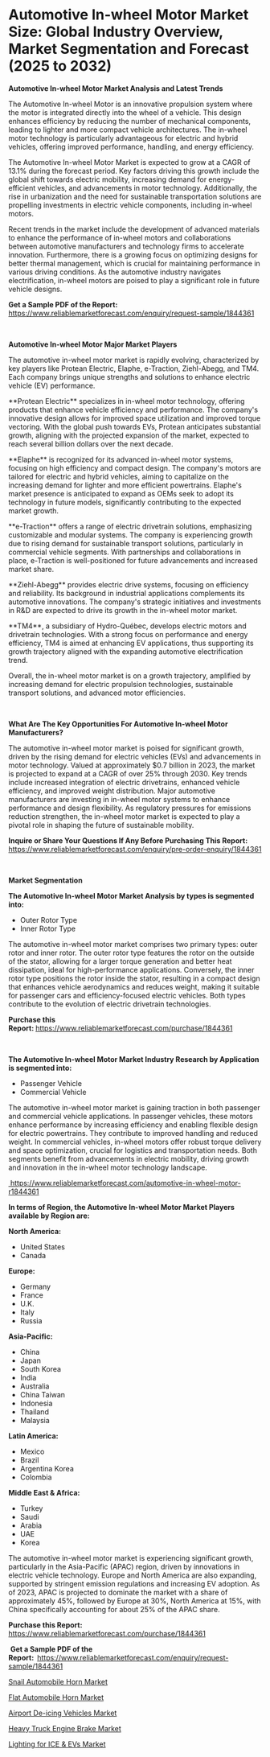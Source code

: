 <p><h1>Automotive In-wheel Motor Market Size: Global Industry Overview, Market Segmentation and Forecast (2025 to 2032)</h1></p><p><strong>Automotive In-wheel Motor Market Analysis and Latest Trends</strong></p>
<p><p>The Automotive In-wheel Motor is an innovative propulsion system where the motor is integrated directly into the wheel of a vehicle. This design enhances efficiency by reducing the number of mechanical components, leading to lighter and more compact vehicle architectures. The in-wheel motor technology is particularly advantageous for electric and hybrid vehicles, offering improved performance, handling, and energy efficiency.</p><p>The Automotive In-wheel Motor Market is expected to grow at a CAGR of 13.1% during the forecast period. Key factors driving this growth include the global shift towards electric mobility, increasing demand for energy-efficient vehicles, and advancements in motor technology. Additionally, the rise in urbanization and the need for sustainable transportation solutions are propelling investments in electric vehicle components, including in-wheel motors.</p><p>Recent trends in the market include the development of advanced materials to enhance the performance of in-wheel motors and collaborations between automotive manufacturers and technology firms to accelerate innovation. Furthermore, there is a growing focus on optimizing designs for better thermal management, which is crucial for maintaining performance in various driving conditions. As the automotive industry navigates electrification, in-wheel motors are poised to play a significant role in future vehicle designs.</p></p>
<p><strong>Get a Sample PDF of the Report:&nbsp;</strong> <a href="https://www.reliablemarketforecast.com/enquiry/request-sample/1844361?utm_campaign=1842&utm_medium=2&utm_source=Github&utm_content=ia&utm_term=31032025&utm_id=automotive-in-wheel-motor">https://www.reliablemarketforecast.com/enquiry/request-sample/1844361</a></p>
<p>&nbsp;</p>
<p><strong>Automotive In-wheel Motor Major Market Players</strong></p>
<p><p>The automotive in-wheel motor market is rapidly evolving, characterized by key players like Protean Electric, Elaphe, e-Traction, Ziehl-Abegg, and TM4. Each company brings unique strengths and solutions to enhance electric vehicle (EV) performance.</p><p>**Protean Electric** specializes in in-wheel motor technology, offering products that enhance vehicle efficiency and performance. The company's innovative design allows for improved space utilization and improved torque vectoring. With the global push towards EVs, Protean anticipates substantial growth, aligning with the projected expansion of the market, expected to reach several billion dollars over the next decade.</p><p>**Elaphe** is recognized for its advanced in-wheel motor systems, focusing on high efficiency and compact design. The company's motors are tailored for electric and hybrid vehicles, aiming to capitalize on the increasing demand for lighter and more efficient powertrains. Elaphe's market presence is anticipated to expand as OEMs seek to adopt its technology in future models, significantly contributing to the expected market growth.</p><p>**e-Traction** offers a range of electric drivetrain solutions, emphasizing customizable and modular systems. The company is experiencing growth due to rising demand for sustainable transport solutions, particularly in commercial vehicle segments. With partnerships and collaborations in place, e-Traction is well-positioned for future advancements and increased market share.</p><p>**Ziehl-Abegg** provides electric drive systems, focusing on efficiency and reliability. Its background in industrial applications complements its automotive innovations. The company's strategic initiatives and investments in R&D are expected to drive its growth in the in-wheel motor market.</p><p>**TM4**, a subsidiary of Hydro-Québec, develops electric motors and drivetrain technologies. With a strong focus on performance and energy efficiency, TM4 is aimed at enhancing EV applications, thus supporting its growth trajectory aligned with the expanding automotive electrification trend.</p><p>Overall, the in-wheel motor market is on a growth trajectory, amplified by increasing demand for electric propulsion technologies, sustainable transport solutions, and advanced motor efficiencies.</p></p>
<p>&nbsp;</p>
<p><strong>What Are The Key Opportunities For Automotive In-wheel Motor Manufacturers?</strong></p>
<p><p>The automotive in-wheel motor market is poised for significant growth, driven by the rising demand for electric vehicles (EVs) and advancements in motor technology. Valued at approximately $0.7 billion in 2023, the market is projected to expand at a CAGR of over 25% through 2030. Key trends include increased integration of electric drivetrains, enhanced vehicle efficiency, and improved weight distribution. Major automotive manufacturers are investing in in-wheel motor systems to enhance performance and design flexibility. As regulatory pressures for emissions reduction strengthen, the in-wheel motor market is expected to play a pivotal role in shaping the future of sustainable mobility.</p></p>
<p><strong>Inquire or Share Your Questions If Any Before Purchasing This Report:</strong> <a href="https://www.reliablemarketforecast.com/enquiry/pre-order-enquiry/1844361?utm_campaign=1842&utm_medium=2&utm_source=Github&utm_content=ia&utm_term=31032025&utm_id=automotive-in-wheel-motor">https://www.reliablemarketforecast.com/enquiry/pre-order-enquiry/1844361</a></p>
<p>&nbsp;</p>
<p><strong>Market Segmentation</strong></p>
<p><strong>The Automotive In-wheel Motor Market Analysis by types is segmented into:</strong></p>
<p><ul><li>Outer Rotor Type</li><li>Inner Rotor Type</li></ul></p>
<p><p>The automotive in-wheel motor market comprises two primary types: outer rotor and inner rotor. The outer rotor type features the rotor on the outside of the stator, allowing for a larger torque generation and better heat dissipation, ideal for high-performance applications. Conversely, the inner rotor type positions the rotor inside the stator, resulting in a compact design that enhances vehicle aerodynamics and reduces weight, making it suitable for passenger cars and efficiency-focused electric vehicles. Both types contribute to the evolution of electric drivetrain technologies.</p></p>
<p><strong>Purchase this Report:&nbsp;</strong><a href="https://www.reliablemarketforecast.com/purchase/1844361?utm_campaign=1842&utm_medium=2&utm_source=Github&utm_content=ia&utm_term=31032025&utm_id=automotive-in-wheel-motor">https://www.reliablemarketforecast.com/purchase/1844361</a></p>
<p>&nbsp;</p>
<p><strong>The Automotive In-wheel Motor Market Industry Research by Application is segmented into:</strong></p>
<p><ul><li>Passenger Vehicle</li><li>Commercial Vehicle</li></ul></p>
<p><p>The automotive in-wheel motor market is gaining traction in both passenger and commercial vehicle applications. In passenger vehicles, these motors enhance performance by increasing efficiency and enabling flexible design for electric powertrains. They contribute to improved handling and reduced weight. In commercial vehicles, in-wheel motors offer robust torque delivery and space optimization, crucial for logistics and transportation needs. Both segments benefit from advancements in electric mobility, driving growth and innovation in the in-wheel motor technology landscape.</p></p>
<p><a href="https://www.reliablemarketforecast.com/automotive-in-wheel-motor-r1844361?utm_campaign=1842&utm_medium=2&utm_source=Github&utm_content=ia&utm_term=31032025&utm_id=automotive-in-wheel-motor">&nbsp;https://www.reliablemarketforecast.com/automotive-in-wheel-motor-r1844361</a></p>
<p><strong>In terms of Region, the Automotive In-wheel Motor Market Players available by Region are:</strong></p>
<p>
    <p> <strong> North America: </strong>
        <ul>
            <li>United States</li>
            <li>Canada</li>
        </ul>
        </p> 
    <p> <strong> Europe: </strong>
        <ul>
            <li>Germany</li>
            <li>France</li>
            <li>U.K.</li>
            <li>Italy</li>
            <li>Russia</li>
        </ul>
        </p> 
    <p> <strong> Asia-Pacific: </strong>
        <ul>
            <li>China</li>
            <li>Japan</li>
            <li>South Korea</li>
            <li>India</li>
            <li>Australia</li>
            <li>China Taiwan</li>
            <li>Indonesia</li>
            <li>Thailand</li>
            <li>Malaysia</li>
        </ul>
        </p> 
    <p> <strong> Latin America: </strong>
        <ul>
            <li>Mexico</li>
            <li>Brazil</li>
            <li>Argentina Korea</li>
            <li>Colombia</li>
        </ul>
        </p> 
    <p> <strong> Middle East & Africa: </strong>
        <ul>
            <li>Turkey</li>
            <li>Saudi</li>
            <li>Arabia</li>
            <li>UAE</li>
            <li>Korea</li>
        </ul>
    </p>
    </p>
<p><p>The automotive in-wheel motor market is experiencing significant growth, particularly in the Asia-Pacific (APAC) region, driven by innovations in electric vehicle technology. Europe and North America are also expanding, supported by stringent emission regulations and increasing EV adoption. As of 2023, APAC is projected to dominate the market with a share of approximately 45%, followed by Europe at 30%, North America at 15%, with China specifically accounting for about 25% of the APAC share.</p></p>
<p><strong>Purchase this Report: </strong><a href="https://www.reliablemarketforecast.com/purchase/1844361?utm_campaign=1842&utm_medium=2&utm_source=Github&utm_content=ia&utm_term=31032025&utm_id=automotive-in-wheel-motor">https://www.reliablemarketforecast.com/purchase/1844361</a></p>
<p>&nbsp;<strong>Get a Sample PDF of the Report:&nbsp;&nbsp;</strong><a href="https://www.reliablemarketforecast.com/enquiry/request-sample/1844361?utm_campaign=1842&utm_medium=2&utm_source=Github&utm_content=ia&utm_term=31032025&utm_id=automotive-in-wheel-motor">https://www.reliablemarketforecast.com/enquiry/request-sample/1844361</a></p>
<p><strong></strong></p>
<p><p><a href="https://github.com/atawanyeze/Market-Research-Report-List-1/blob/main/snail-automobile-horn-market.md?utm_campaign=1842&utm_medium=2&utm_source=Github&utm_content=ia&utm_term=31032025&utm_id=automotive-in-wheel-motor">Snail Automobile Horn Market</a></p><p><a href="https://github.com/saqafidrahea/Market-Research-Report-List-1/blob/main/flat-automobile-horn-market.md?utm_campaign=1842&utm_medium=2&utm_source=Github&utm_content=ia&utm_term=31032025&utm_id=automotive-in-wheel-motor">Flat Automobile Horn Market</a></p><p><a href="https://github.com/eimutelufta/Market-Research-Report-List-1/blob/main/airport-de-icing-vehicles-market.md?utm_campaign=1842&utm_medium=2&utm_source=Github&utm_content=ia&utm_term=31032025&utm_id=automotive-in-wheel-motor">Airport De-icing Vehicles Market</a></p><p><a href="https://github.com/afghatakito29/Market-Research-Report-List-1/blob/main/heavy-truck-engine-brake-market.md?utm_campaign=1842&utm_medium=2&utm_source=Github&utm_content=ia&utm_term=31032025&utm_id=automotive-in-wheel-motor">Heavy Truck Engine Brake Market</a></p><p><a href="https://github.com/onutsheinz/Market-Research-Report-List-1/blob/main/lighting-for-ice-evs-market.md?utm_campaign=1842&utm_medium=2&utm_source=Github&utm_content=ia&utm_term=31032025&utm_id=automotive-in-wheel-motor">Lighting for ICE & EVs Market</a></p></p>